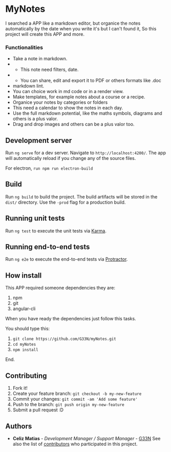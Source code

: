 # MyNotes

I searched a APP like a markdown editor, but organice the notes automatically by the date when you write it's but I can't found it, So this project will create this APP and more.

### Functionalities

* Take a note in markdown.
* * This note need filters, date.
* * You can share, edit and export it to PDF or others formats like .doc
* markdown lint.
* You can choice work in md code or in a render view.
* Make templates, for example notes about a course or a recipe.
* Organice your notes by categories or folders
* This need a calendar to show the notes in each day.
* Use the full markdown potential, like the maths symbols, diagrams and others is a plus valor.
* Drag and drop images and others can be a plus valor too.


## Development server

Run `ng serve` for a dev server. Navigate to `http://localhost:4200/`. The app will automatically reload if you change any of the source files.

For electron, `run npm run electron-build`

## Build

Run `ng build` to build the project. The build artifacts will be stored in the `dist/` directory. Use the `-prod` flag for a production build.

## Running unit tests

Run `ng test` to execute the unit tests via [Karma](https://karma-runner.github.io).

## Running end-to-end tests

Run `ng e2e` to execute the end-to-end tests via [Protractor](http://www.protractortest.org/).

## How install
This APP required someone dependencies they are:
1. npm
2. git
3. angular-cli


When you have ready the dependencies just follow this tasks.

You should type this:
1. `git clone https://github.com/G33N/myNotes.git`
2. `cd myNotes`
3. `npm install`

End.

## Contributing

1. Fork it!
2. Create your feature branch: `git checkout -b my-new-feature`
3. Commit your changes: `git commit -am 'Add some feature'`
4. Push to the branch: `git push origin my-new-feature`
5. Submit a pull request :D


## Authors

* **Celiz Matias** - *Development Manager / Support Manager* - [G33N](https://github.com/G33N)
See also the list of [contributors](https://github.com/G33N/mechanicalManage/contributors) who participated in this project.

